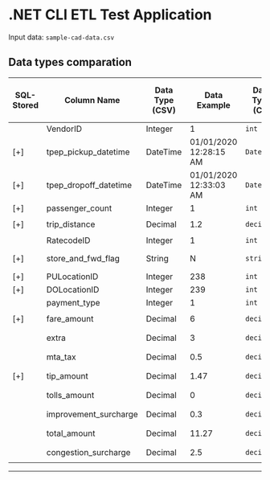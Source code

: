 # .NET CLI ETL Test Application

Input data: `sample-cad-data.csv`

## Data types comparation

| SQL-Stored | Column Name             | Data Type (CSV)        | Data Example                 | Data Type (C#)       | Data Type (MSSQL Server / TSQL) | Cast conventions |
|--------------------|-------------------------|------------------------|-----------------------------|----------------------|---------------------------------|-----|
|  | VendorID               | Integer               | 1                           | `int`                | `INT`                           |    |
| [+] | tpep_pickup_datetime   | DateTime              | 01/01/2020 12:28:15 AM      | `DateTime`           | `DATETIME`                     | EST -> UTC   |
|[+] | tpep_dropoff_datetime  | DateTime              | 01/01/2020 12:33:03 AM      | `DateTime`           | `DATETIME`                     | EST -> UTC   |
| [+]| passenger_count        | Integer               | 1                           | `int`                | `INT`                           |    |
|[+] | trip_distance          | Decimal               | 1.2                         | `decimal`            | `DECIMAL(10, 2)`                |    |
| | RatecodeID             | Integer               | 1                           | `int`                | `INT`                           |    |
|[+] | store_and_fwd_flag     | String                | N                           | `string`             | `VARCHAR(3)`                       | N -> No, Y -> Yes   |
|[+] | PULocationID           | Integer               | 238                         | `int`                | `INT`                           |    |
|[+] | DOLocationID           | Integer               | 239                         | `int`                | `INT`                           |    |
| | payment_type           | Integer               | 1                           | `int`                | `INT`                           |    |
|[+] | fare_amount            | Decimal               | 6                           | `decimal`            | `DECIMAL(10, 2)`                |    |
| | extra                  | Decimal               | 3                           | `decimal`            | `DECIMAL(10, 2)`                |    |
| | mta_tax                | Decimal               | 0.5                         | `decimal`            | `DECIMAL(10, 2)`                |    |
|[+] | tip_amount             | Decimal               | 1.47                        | `decimal`            | `DECIMAL(10, 2)`                |    |
| | tolls_amount           | Decimal               | 0                           | `decimal`            | `DECIMAL(10, 2)`                |    |
| | improvement_surcharge  | Decimal               | 0.3                         | `decimal`            | `DECIMAL(10, 2)`                |    |
| | total_amount           | Decimal               | 11.27                       | `decimal`            | `DECIMAL(10, 2)`                |    |
| | congestion_surcharge   | Decimal               | 2.5                         | `decimal`            | `DECIMAL(10, 2)`                |    |

---